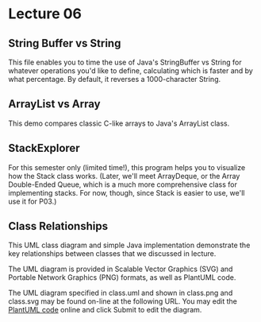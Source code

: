 Lecture 06
==========

String Buffer vs String
-----------------------

This file enables you to time the use of Java's StringBuffer vs String for whatever operations you'd like to define, calculating which is faster and by what percentage. By default, it reverses a 1000-character String.

ArrayList vs Array
------------------

This demo compares classic C-like arrays to Java's ArrayList class.

StackExplorer
-------------

For this semester only (limited time!), this program helps you to visualize how the Stack class works. (Later, we'll meet ArrayDeque, or the Array Double-Ended Queue, which is a much more comprehensive class for implementing stacks. For now, though, since Stack is easier to use, we'll use it for P03.)

Class Relationships
-------------------

This UML class diagram and simple Java implementation demonstrate the key relationships between classes that we discussed in lecture.

The UML diagram is provided in Scalable Vector Graphics (SVG) and Portable Network Graphics (PNG) formats, as well as PlantUML code.

The UML diagram specified in class.uml and shown in class.png and class.svg may be found on-line at the following URL. You may edit the [PlantUML code] online and click Submit to edit the diagram.

[PlantUML code]: http://www.plantuml.com/plantuml/uml/PP9Dxjem4CNtFiM8RiA7etQBgWZAgX8B90vGJH8hk77io7QgKihT6u-TDF3V63F-pPit3mxEe_L3fvXhfUxHOWULGkUEtbjP3bvyhuo-oZy2FhERh0LKqbPAC4OKd6LfqTxXmO13QKphO0z7Q_5-biv__JPM2W06My2w_X60B1mZ59xMx9c4w6jKwR4HhoeNx8MDCiHbBlZPWzIU54waS17M6HqqFe76BW3EMwcR_qCkw6r4E2XoBjz6fNqMdbMiPEbpf1EpC7-wYQerWm_Aj06DsQTvLAEj8UtD0BPpqpAGtNllOWYbGDwz-Er7uXgtWoszPElvzl9E2ZrMBJO2Vk8lp1NgXfn6tOXHuVc17RnK2tOE2Xu0KqDATVKbppShuBoOhkSvib8eeni7nGJplqNwmTX46Hwp2GTiUDoNPR5X5_ylaETpRX7CysBXQX9xBRCOdU5yokmWT3rqwXy0 

